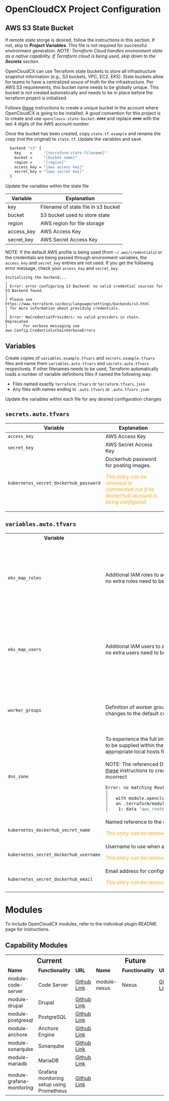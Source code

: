 # OpenCloudCX Project Configuration

## AWS S3 State Bucket

If remote state storge is desired, follow the instructions in this section. If not, skip to **Project Variables**. This file is not required for successful environment generation. _NOTE: Terraform Cloud handles environment state as a native capability. If Terraform cloud is being used, skip down to the **Secrets** section._

OpenCloudCX can use Terraform state buckets to store all infrastructure snapshot information (e.g., S3 buckets, VPC, EC2, EKS). State buckets allow for teams to have a centralized souce of truth for the infrastructure. Per AWS S3 requirements, this bucket name needs to be globally unique. This bucket is not created automatically and needs to be in place before the terraform project is initialized.

Follows [these]() instructions to create a unique bucket in the account where OpenCloudCX is going to be installed. A good convention for this project is to create and use `opencloucx-state-bucket-####` and replace `####` with the last 4 digits of the AWS account number.

Once the bucket has been created, copy `state.tf.example` and rename the copy (not the original) to `state.tf`. Update the variables and save.

```bash
  backend "s3" {
    key    =     "[terraform-state-filename]"
    bucket =     "[bucket name]"
    region =     "[region]"
    access_key = "[aws access key]"
    secret_key = "[aws secret key]"
  }
```

Update the variables within the state file

| Variable   | Explanation                         |
| ---------- | ----------------------------------- |
| key        | Filename of state file in s3 bucket |
| bucket     | S3 bucket used to store state       |
| region     | AWS region for file storage         |
| access_key | AWS Access Key                      |
| secret_key | AWS Secret Access Key               |

NOTE: If the default AWS profile is being used (from `~/.aws/credentials`) or the credentials are being passed through environment variables, the `access_key` and `secret_key` entries are not used. If you get the following error message, check your `access_key` and `secret_key`.

```
Initializing the backend...
╷
│ Error: error configuring S3 Backend: no valid credential sources for S3 Backend found.
│
│ Please see https://www.terraform.io/docs/language/settings/backends/s3.html
│ for more information about providing credentials.
│
│ Error: NoCredentialProviders: no valid providers in chain. Deprecated.
│       For verbose messaging see aws.Config.CredentialsChainVerboseErrors
```

## Variables

Create copies of `variables.example.tfvars` and `secrets.example.tfvars` files and name them `variables.auto.tfvars` and `secrets.auto.tfvars` respectively. If other filenames needs to be used, Terraform automatically loads a number of variable definitions files if named the following way:

- Files named exactly `terraform.tfvars` or `terraform.tfvars.json`
- Any files with names ending in `.auto.tfvars` or `.auto.tfvars.json`

Update the variables within each file for any desired configuration changes

## `secrets.auto.tfvars`

| Variable                               | Explanation                                                                                                                                                       |
| -------------------------------------- | ----------------------------------------------------------------------------------------------------------------------------------------------------------------- |
| `access_key`                           | AWS Access Key                                                                                                                                                    |
| `secret_key`                           | AWS Secret Access Key                                                                                                                                             |
| `kubernetes_secret_dockerhub_password` | Dockerhub password for posting images. <p style="color:orange;"><i>This entry can be removed or commented out if no dockerhub account is being configured</i></p> |

## `variables.auto.tfvars`

<table width=100%>
<tr>
  <th width="15%" style="font-weight:bolder;">Variable</th>
  <th width="35%" style="font-weight:bolder;">Explanation</th>
  <th width="50%" style="font-weight:bolder;">Example</th>
</tr>
<tr>
  <td><code>eks_map_roles</code></td>
  <td>Additional IAM roles to add to the aws-auth configmap. This entry can be removed or commented out if no extra roles need to be added.
  </td>
  <td>
  
  <i>Defining Extra Roles</i>
```bash
eks_map_roles = [{
  groups   = ["system:masters"]
  rolearn  = "arn:aws:iam::<account_number>:role/<role name>"
  username = "<username>"
}]  
```
<i>No extra roles</i>
```bash
eks_map_roles = []
```

  </td>
</tr>
<tr>
  <td><code>eks_map_users</code></td>
  <td>Additional IAM users to add to the aws-auth configmap. This entry can be removed or commented out if no extra users need to be added.</td>
  <td>
  
<i>Defining Extra Users</i>
```bash
eks_map_users = [{
  groups   = ["system:masters"]
  userarn  = "arn:aws:iam::<account number>:user/<user name>"
  username = "<username>"
}]  
```
<i>No extra users</i>
```bash
eks_map_users = []
```

  </td>
</tr>

<tr>
  <td><code>worker_groups</code></td>
  <td>Definition of worker groups in the aws eks cluster. This entry can be removed or commented out if no changes to the default configuration are needed.</td>
  <td>

```bash
worker_groups = [
  {
    name                 = "worker-group-1"
    instance_type        = "m5.xlarge"
    asg_desired_capacity = 3
  }
]
```

  </td>
</tr>

<tr>
  <td><code>dns_zone</code></td>
  <td>To experience the full impact of an OpenCloudCX installation, a valid, publicly accessible DNS zone needs to be supplied within the configuration. The default DNS Zone can be used for initial prototyping with appropriate local hosts file manipulation or kubectl port forwarding.
  <br /><br />
  NOTE: The referenced DNS zone in this configuation must already exist in the target account. Refer to <a href="https://docs.aws.amazon.com/Route53/latest/DeveloperGuide/CreatingHostedZone.html">these</a> instructions to create the zone. The following error message will be shown if the configuration is incorrect
  
  ```bash
  Error: no matching Route53Zone found
│
│   with module.opencloudcx-aws-dev.data.aws_route53_zone.vpc,
│   on .terraform/modules/opencloudcx-aws-dev/route53.tf line 1, in data "aws_route53_zone" "vpc":
│    1: data "aws_route53_zone" "vpc" {
  ```
  
  </td>
  <td>

```bash
dns_zone = "spinnaker.internal"
```

</td>
</tr>

<tr>
<td><code>kubernetes_dockerhub_secret_name</code></td>
<td>Named reference to the dockerhub secrets used when publishing to dockerhub. <p style="color:orange;"><i>This entry can be removed or commented out if no dockerhub account is being configured.</i></p></td>
<td>

```bash
kubernetes_dockerhub_secret_name = "my-dockerhub"
```

</td>
</tr>

<tr>
<td><code>kubernetes_secret_dockerhub_username</code></td>
<td>Username to use when authenticating to dockerhub. <p style="color:orange;"><i>This entry can be removed or commented out if no dockerhub account is being configured.</i></p></td>
<td>

```bash
kubernetes_secret_dockerhub_username = "username"
```

</td>
</tr>

<tr>
<td><code>kubernetes_secret_dockerhub_email</code></td>
<td>Email address for configuration in dockerhub. <p style="color:orange;"><i>This entry can be removed or commented out if no dockerhub account is being configured.</i></p></td>
<td>

```bash
kubernetes_secret_dockerhub_email = "email@domain.com"
```

</td>
</tr>

</table>

# Modules

To include OpenCloudCX modules, refer to the individual plugin README page for instructions.

## Capability Modules

<table width="100%">

<tr style="font-size:16pt"><th colspan="3" width="50%">Current</th><th colspan="3" width="50%">Future</th></tr>
<tr><td><b>Name</b></td><td><b>Functionality</b></td><td><b>URL</b></td><td><b>Name</b></td><td><b>Functionality</b></td><td><b>URL</b></td></tr>

<tr>
  <td>module-code-server</td>
  <td>Code Server</td>
  <td><a href="https://github.com/OpenCloudCX/module-code-server">Github Link</a></td>
  <td>module-nexus</td>
  <td>Nexus</td>
  <td><a href="https://github.com/OpenCloudCX/module-nexus">Github Link</td>
</tr>

<tr>
  <td>module-drupal</td>
  <td>Drupal</td>
  <td><a href="https://github.com/OpenCloudCX/module-drupal">Github Link</a></td>
  <td></td>
  <td></td>
  <td></td>
</tr>

<tr>
  <td>module-postgresql</td>
  <td>PostgreSQL</td>
  <td><a href="https://github.com/OpenCloudCX/module-postgresql">Github Link</td>
  <td></td>
  <td></td>
  <td></td>
</tr>

<tr>
  <td>module-anchore</td>
  <td>Anchore Engine</td>
  <td><a href="https://github.com/OpenCloudCX/module-anchore">Github Link</td>
  <td></td>
  <td></td>
  <td></td>
</tr>

<tr>
  <td>module-sonarqube</td>
  <td>Sonarqube</td>
  <td><a href="https://github.com/OpenCloudCX/module-sonarqube">Github Link</td>
  <td></td>
  <td></td>
  <td></td>
</tr>

<tr>
  <td>module-mariadb</td>
  <td>MariaDB</td>
  <td><a href="https://github.com/OpenCloudCX/module-mariadb">Github Link</td>
  <td></td>
  <td></td>
  <td></td>
</tr>

<tr>
  <td>module-grafana-monitoring</td>
  <td>Grafana monitoring setup using Prometheus</td>
  <td><a href="https://github.com/OpenCloudCX/module-grafana-monitoring">Github Link</td>
  <td></td>
  <td></td>
  <td></td>
</tr>

</table>
